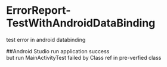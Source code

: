 # ErrorReport-TestWithAndroidDataBinding
test error in android databinding 

##Android Studio
 run application success   
 but run MainActivityTest failed by Class ref in pre-verfied class
